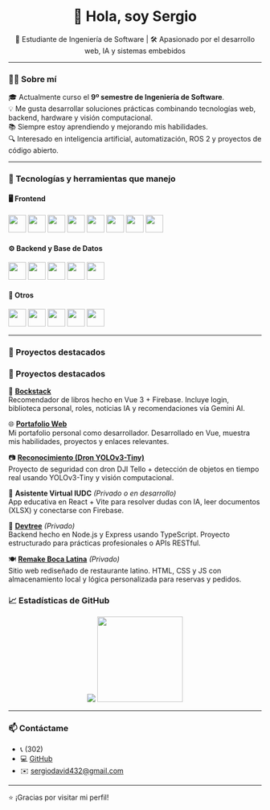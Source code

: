 <h1 align="center">👋 Hola, soy Sergio</h1>
<p align="center">🚀 Estudiante de Ingeniería de Software | 🛠️ Apasionado por el desarrollo web, IA y sistemas embebidos</p>

---

### 👨‍💻 Sobre mí

🎓 Actualmente curso el **9º semestre de Ingeniería de Software**.  
💡 Me gusta desarrollar soluciones prácticas combinando tecnologías web, backend, hardware y visión computacional.  
📚 Siempre estoy aprendiendo y mejorando mis habilidades.  
🔍 Interesado en inteligencia artificial, automatización, ROS 2 y proyectos de código abierto.  

---

### 🚀 Tecnologías y herramientas que manejo

#### 🖥️ Frontend

<p>
  <img src="https://cdn.jsdelivr.net/gh/devicons/devicon/icons/html5/html5-original.svg" height="35" />
  <img src="https://cdn.jsdelivr.net/gh/devicons/devicon/icons/css3/css3-original.svg" height="35" />
  <img src="https://cdn.jsdelivr.net/gh/devicons/devicon/icons/javascript/javascript-original.svg" height="35" />
  <img src="https://cdn.jsdelivr.net/gh/devicons/devicon/icons/typescript/typescript-original.svg" height="35" />
  <img src="https://cdn.jsdelivr.net/gh/devicons/devicon/icons/vuejs/vuejs-original.svg" height="35" />
  <img src="https://cdn.jsdelivr.net/gh/devicons/devicon/icons/nuxtjs/nuxtjs-original.svg" height="35" />
  <img src="https://cdn.jsdelivr.net/gh/devicons/devicon/icons/react/react-original.svg" height="35" />
  <img src="https://cdn.jsdelivr.net/gh/devicons/devicon/icons/vite/vite-original.svg" height="35" />
</p>

#### ⚙️ Backend y Base de Datos

<p>
  <img src="https://cdn.jsdelivr.net/gh/devicons/devicon/icons/nodejs/nodejs-original.svg" height="35" />
  <img src="https://cdn.jsdelivr.net/gh/devicons/devicon/icons/firebase/firebase-plain.svg" height="35" />
  <img src="https://cdn.jsdelivr.net/gh/devicons/devicon/icons/python/python-original.svg" height="35" />
  <img src="https://cdn.jsdelivr.net/gh/devicons/devicon/icons/mongodb/mongodb-original.svg" height="35" />
  <img src="https://cdn.jsdelivr.net/gh/devicons/devicon/icons/mysql/mysql-original.svg" height="35" />
</p>

#### 🔧 Otros

<p>
  <img src="https://cdn.jsdelivr.net/gh/devicons/devicon/icons/git/git-original.svg" height="35" />
  <img src="https://cdn.jsdelivr.net/gh/devicons/devicon/icons/github/github-original.svg" height="35" />
  <img src="https://cdn.jsdelivr.net/gh/devicons/devicon/icons/arduino/arduino-original.svg" height="35" />
  <img src="https://cdn.jsdelivr.net/gh/devicons/devicon/icons/raspberrypi/raspberrypi-original.svg" height="35" />
  <img src="https://upload.wikimedia.org/wikipedia/commons/6/6f/Logo_ROS.svg" height="35" />
</p>

---

### 📌 Proyectos destacados

### 📌 Proyectos destacados

🚀 **[Bockstack](https://github.com/papitorico123/bockstack)**  
Recomendador de libros hecho en Vue 3 + Firebase. Incluye login, biblioteca personal, roles, noticias IA y recomendaciones vía Gemini AI.

🌐 **[Portafolio Web](https://github.com/papitorico123/protafolio)**  
Mi portafolio personal como desarrollador. Desarrollado en Vue, muestra mis habilidades, proyectos y enlaces relevantes.

📷 **[Reconocimiento (Dron YOLOv3-Tiny)](https://github.com/papitorico123/reconocimiento)**  
Proyecto de seguridad con dron DJI Tello + detección de objetos en tiempo real usando YOLOv3-Tiny y visión computacional.

🧠 **Asistente Virtual IUDC** *(Privado o en desarrollo)*  
App educativa en React + Vite para resolver dudas con IA, leer documentos (XLSX) y conectarse con Firebase.

🔧 **[Devtree](https://github.com/papitorico123/devtree)** *(Privado)*  
Backend hecho en Node.js y Express usando TypeScript. Proyecto estructurado para prácticas profesionales o APIs RESTful.

🍽️ **[Remake Boca Latina](https://github.com/papitorico123/remakeboca)** *(Privado)*  
Sitio web rediseñado de restaurante latino. HTML, CSS y JS con almacenamiento local y lógica personalizada para reservas y pedidos.



### 📈 Estadísticas de GitHub

<p align="center">
<img src="https://github-readme-stats.vercel.app/api?username=papitorico123&show_icons=true&theme=tokyonight" />

  <img src="https://github-readme-stats.vercel.app/api/top-langs/?username=papitorico123&layout=compact&theme=tokyonight" height="170" />
</p>

---

### 📫 Contáctame

- 📞 (302)
- 💻 [GitHub](https://github.com/papitorico123)
- ✉️ sergiodavid432@gmail.com

---

⭐ ¡Gracias por visitar mi perfil!
